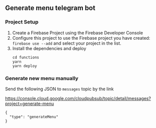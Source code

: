 ## Generate menu telegram bot

### Project Setup

1. Create a Firebase Project using the Firebase Developer Console
2. Configure this project to use the Firebase project you have created: `firebase use --add` and select your project in the list.
3. Install the dependencies and deploy
   ```
   cd functions
   yarn
   yarn deploy
   ```

### Generate new menu manually

Send the following JSON to `messages` topic by the link

https://console.cloud.google.com/cloudpubsub/topic/detail/messages?project=generate-menu

```
{
  "type": "generateMenu"
}
```
